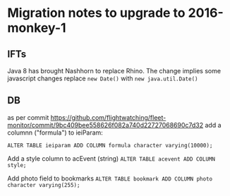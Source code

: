 Migration notes to upgrade to 2016-monkey-1
=========

IFTs
---

Java 8 has brought Nashhorn to replace Rhino. The change implies some javascript changes
replace `new Date()` with `new java.util.Date()`

DB
---
as per commit https://github.com/flightwatching/fleet-monitor/commit/9bc409bee558626f082a740d22727068690c7d32 add a columnn ("formula") to ieiParam:

`ALTER TABLE ieiparam ADD COLUMN formula character varying(10000);`

Add a style column to acEvent (string)
`ALTER TABLE acevent ADD COLUMN style;`


Add photo field to bookmarks
`ALTER TABLE bookmark ADD COLUMN photo character varying(255);`
